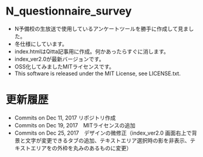# N_questionnaire_survey
- N予備校の生放送で使用しているアンケートツールを勝手に作成して見ました。
- 冬仕様にしています。
- index.htmlはQitta記事用に作成。何かあったらすぐに消します。
- index_ver2.0が最新バージョンです。
- OSS化してみましたMITライセンスです。
- This software is released under the MIT License, see LICENSE.txt.

# 更新履歴
- Commits on Dec 11, 2017 リポジトリ作成
- Commits on Dec 19, 2017　MITライセンスの追加
- Commits on Dec 25, 2017　デザインの微修正（index_ver2.0 画面右上で背景と文字が変更できるタブの追加、テキストエリア選択時の影を非表示、テキストエリアをの外枠を丸みのあるものに変更）



